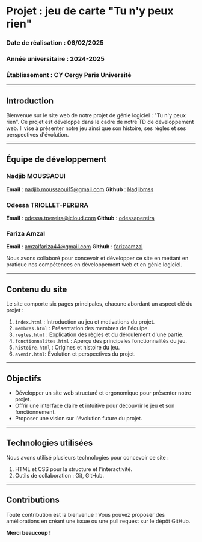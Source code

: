 # Projet : jeu de carte "Tu n'y peux rien"

### Date de réalisation : 06/02/2025
### Année universitaire : 2024-2025
### Établissement : CY Cergy Paris Université

---------------------------------------------------------------------------------------------------------------------------------------------------------------------------

## Introduction

Bienvenue sur le site web de notre projet de génie logiciel : "Tu n'y peux rien".
Ce projet est développé dans le cadre de notre TD de développement web. Il vise à présenter notre jeu ainsi que son histoire, ses règles et ses perspectives d'évolution.

---------------------------------------------------------------------------------------------------------------------------------------------------------------------------

## Équipe de développement

### Nadjib MOUSSAOUI
**Email** : nadjib.moussaoui15@gmail.com
**Github** : [Nadjibmss](https://github.com/Nadjibmss)

### Odessa TRIOLLET-PEREIRA
**Email** : odessa.tpereira@icloud.com
**Github** : [odessapereira](https://github.com/odessapereira)

### Fariza Amzal
**Email** : amzalfariza44@gmail.com
**Github** : [farizaamzal](https://github.com/farizaamzal)

Nous avons collaboré pour concevoir et développer ce site en mettant en pratique nos compétences en développement web et en génie logiciel.

---------------------------------------------------------------------------------------------------------------------------------------------------------------------------

## Contenu du site

Le site comporte six pages principales, chacune abordant un aspect clé du projet :

1. `index.html` : Introduction au jeu et motivations du projet.
2. `membres.html` : Présentation des membres de l'équipe.
3. `regles.html` : Explication des règles et du déroulement d'une partie.
4. `fonctionnalites.html` : Aperçu des principales fonctionnalités du jeu.
5. `histoire.html` : Origines et histoire du jeu.
6. `avenir.html`: Évolution et perspectives du projet.


---------------------------------------------------------------------------------------------------------------------------------------------------------------------------

## Objectifs

* Développer un site web structuré et ergonomique pour présenter notre projet.
* Offrir une interface claire et intuitive pour découvrir le jeu et son fonctionnement.
* Proposer une vision sur l'évolution future du projet.

---------------------------------------------------------------------------------------------------------------------------------------------------------------------------

## Technologies utilisées

Nous avons utilisé plusieurs technologies pour concevoir ce site :

1. HTML et CSS pour la structure et l'interactivité.
2. Outils de collaboration : Git, GitHub.

---------------------------------------------------------------------------------------------------------------------------------------------------------------------------

## Contributions

Toute contribution est la bienvenue ! Vous pouvez proposer des améliorations en créant une issue ou une pull request sur le dépôt GitHub.

**Merci beaucoup !**

